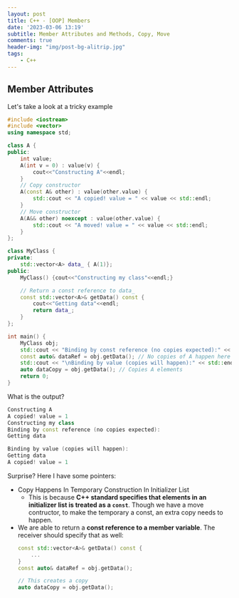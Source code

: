 ```yaml
---
layout: post
title: C++ - [OOP] Members
date: '2023-03-06 13:19'
subtitle: Member Attributes and Methods, Copy, Move
comments: true
header-img: "img/post-bg-alitrip.jpg"
tags:
    - C++
---
```


## Member Attributes

Let's take a look at a tricky example

```cpp
#include <iostream>
#include <vector>
using namespace std;

class A {
public:
    int value;
    A(int v = 0) : value(v) {
        cout<<"Constructing A"<<endl;
    }
    // Copy constructor
    A(const A& other) : value(other.value) {
        std::cout << "A copied! value = " << value << std::endl;
    }
    // Move constructor
    A(A&& other) noexcept : value(other.value) {
        std::cout << "A moved! value = " << value << std::endl;
    }
};

class MyClass {
private:
    std::vector<A> data_ { A(1)};
public:
    MyClass() {cout<<"Constructing my class"<<endl;}

    // Return a const reference to data_
    const std::vector<A>& getData() const {
        cout<<"Getting data"<<endl;
        return data_;
    }
};

int main() {
    MyClass obj;
    std::cout << "Binding by const reference (no copies expected):" << std::endl;
    const auto& dataRef = obj.getData(); // No copies of A happen here
    std::cout << "\nBinding by value (copies will happen):" << std::endl;
    auto dataCopy = obj.getData(); // Copies A elements
    return 0;
}
```

What is the output?

```cpp
Constructing A
A copied! value = 1
Constructing my class
Binding by const reference (no copies expected):
Getting data

Binding by value (copies will happen):
Getting data
A copied! value = 1
```

Surprise? Here I have some pointers:

- Copy Happens In Temporary Construction In Initializer List
    - This is because **C++ standard specifies that elements in an initializer list is treated as a `const`**. Though we have a move contructor, to make the temporary a const, an extra copy needs to happen.
- We are able to return a **const reference to a member variable**. The receiver should specify that as well:
    ```cpp
    const std::vector<A>& getData() const {
        ...
    }
    const auto& dataRef = obj.getData();

    // This creates a copy
    auto dataCopy = obj.getData();
    ```